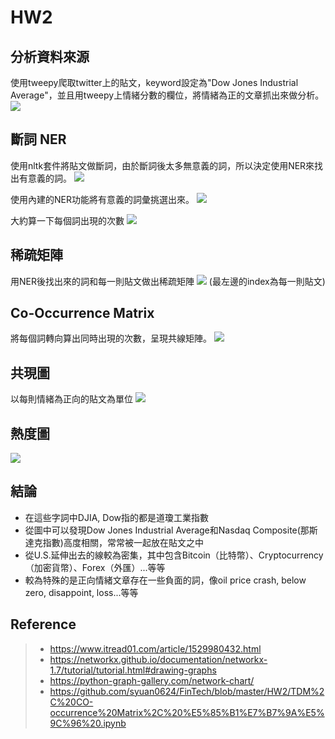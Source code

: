 
# HW2

## 分析資料來源

使用tweepy爬取twitter上的貼文，keyword設定為"Dow Jones Industrial Average"，並且用tweepy上情緒分數的欄位，將情緒為正的文章抓出來做分析。
![](https://i.imgur.com/1ALz0Fb.png)



## 斷詞 NER
使用nltk套件將貼文做斷詞，由於斷詞後太多無意義的詞，所以決定使用NER來找出有意義的詞。
![](https://i.imgur.com/P7aFoAD.png)

使用內建的NER功能將有意義的詞彙挑選出來。
![](https://i.imgur.com/NbibSKO.png)

大約算一下每個詞出現的次數
![](https://i.imgur.com/rYjUyFN.png)


## 稀疏矩陣
用NER後找出來的詞和每一則貼文做出稀疏矩陣
![](https://i.imgur.com/G585nzp.png)
(最左邊的index為每一則貼文)


## Co-Occurrence Matrix
將每個詞轉向算出同時出現的次數，呈現共線矩陣。
![](https://i.imgur.com/IsUAN2x.png)


## 共現圖

以每則情緒為正向的貼文為單位
![](https://i.imgur.com/k3DyWzd.png)


## 熱度圖
![](https://i.imgur.com/3muV97M.png)


## 結論
* 在這些字詞中DJIA, Dow指的都是道瓊工業指數
* 從圖中可以發現Dow Jones Industrial Average和Nasdaq Composite(那斯達克指數)高度相關，常常被一起放在貼文之中
* 從U.S.延伸出去的線較為密集，其中包含Bitcoin（比特幣）、Cryptocurrency（加密貨幣）、Forex（外匯）...等等
* 較為特殊的是正向情緒文章存在一些負面的詞，像oil price crash, below zero, disappoint, loss...等等

## Reference
> * https://www.itread01.com/article/1529980432.html
> * https://networkx.github.io/documentation/networkx-1.7/tutorial/tutorial.html#drawing-graphs
> * https://python-graph-gallery.com/network-chart/
> * https://github.com/syuan0624/FinTech/blob/master/HW2/TDM%2C%20CO-occurrence%20Matrix%2C%20%E5%85%B1%E7%B7%9A%E5%9C%96%20.ipynb
